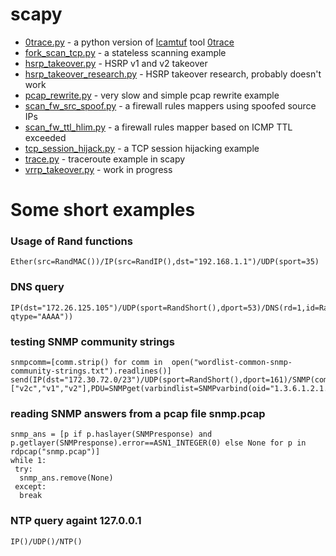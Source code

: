 scapy
=====

* [0trace.py](0trace.py) - a python version of [lcamtuf](http://lcamtuf.coredump.cx/) tool [0trace](http://seclists.org/bugtraq/2007/Jan/176)
* [fork_scan_tcp.py](fork_scan_tcp.py) - a stateless scanning example
* [hsrp_takeover.py](hsrp_takeover.py) - HSRP v1 and v2 takeover
* [hsrp_takeover_research.py](hsrp_takeover_research.py) - HSRP takeover research, probably doesn't work
* [pcap_rewrite.py](pcap_rewrite.py) - very slow and simple pcap rewrite example
* [scan_fw_src_spoof.py](scan_fw_src_spoof.py) - a firewall rules mappers using spoofed source IPs
* [scan_fw_ttl_hlim.py](scan_fw_ttl_hlim.py) - a firewall rules mapper based on ICMP TTL exceeded
* [tcp_session_hijack.py](tcp_session_hijack.py) - a TCP session hijacking example
* [trace.py](trace.py) - traceroute example in scapy
* [vrrp_takeover.py](vrrp_takeover.py) - work in progress

Some short examples
===================

### Usage of Rand functions
    Ether(src=RandMAC())/IP(src=RandIP(),dst="192.168.1.1")/UDP(sport=35)

### DNS query
    IP(dst="172.26.125.105")/UDP(sport=RandShort(),dport=53)/DNS(rd=1,id=RandShort(),qd=DNSQR(qname="monkey.geeks.pl", qtype="AAAA"))

### testing SNMP community strings
    snmpcomm=[comm.strip() for comm in  open("wordlist-common-snmp-community-strings.txt").readlines()]
    send(IP(dst="172.30.72.0/23")/UDP(sport=RandShort(),dport=161)/SNMP(community=snmpcomm,version=["v2c","v1","v2"],PDU=SNMPget(varbindlist=SNMPvarbind(oid="1.3.6.1.2.1.1.1.0"))))

### reading SNMP answers from a pcap file snmp.pcap
    snmp_ans = [p if p.haslayer(SNMPresponse) and p.getlayer(SNMPresponse).error==ASN1_INTEGER(0) else None for p in rdpcap("snmp.pcap")]
    while 1:
     try:
      snmp_ans.remove(None)
     except:
      break

### NTP query againt 127.0.0.1
    IP()/UDP()/NTP()

